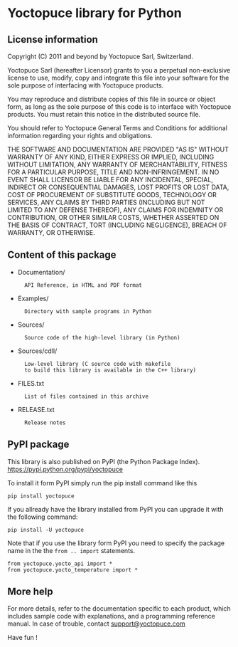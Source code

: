 Yoctopuce library for Python
============================

## License information


Copyright (C) 2011 and beyond by Yoctopuce Sarl, Switzerland.

Yoctopuce Sarl (hereafter Licensor) grants to you a perpetual
non-exclusive license to use, modify, copy and integrate this
file into your software for the sole purpose of interfacing
with Yoctopuce products.

You may reproduce and distribute copies of this file in
source or object form, as long as the sole purpose of this
code is to interface with Yoctopuce products. You must retain
this notice in the distributed source file.

You should refer to Yoctopuce General Terms and Conditions
for additional information regarding your rights and
obligations.

THE SOFTWARE AND DOCUMENTATION ARE PROVIDED "AS IS" WITHOUT
WARRANTY OF ANY KIND, EITHER EXPRESS OR IMPLIED, INCLUDING
WITHOUT LIMITATION, ANY WARRANTY OF MERCHANTABILITY, FITNESS
FOR A PARTICULAR PURPOSE, TITLE AND NON-INFRINGEMENT. IN NO
EVENT SHALL LICENSOR BE LIABLE FOR ANY INCIDENTAL, SPECIAL,
INDIRECT OR CONSEQUENTIAL DAMAGES, LOST PROFITS OR LOST DATA,
COST OF PROCUREMENT OF SUBSTITUTE GOODS, TECHNOLOGY OR
SERVICES, ANY CLAIMS BY THIRD PARTIES (INCLUDING BUT NOT
LIMITED TO ANY DEFENSE THEREOF), ANY CLAIMS FOR INDEMNITY OR
CONTRIBUTION, OR OTHER SIMILAR COSTS, WHETHER ASSERTED ON THE
BASIS OF CONTRACT, TORT (INCLUDING NEGLIGENCE), BREACH OF
WARRANTY, OR OTHERWISE.


## Content of this package

* Documentation/

		API Reference, in HTML and PDF format

* Examples/

		Directory with sample programs in Python

* Sources/

		Source code of the high-level library (in Python)

* Sources/cdll/

		Low-level library (C source code with makefile
        to build this library is available in the C++ library)

* FILES.txt

		List of files contained in this archive

* RELEASE.txt

		Release notes

## PyPI package

This library is also published on PyPI (the Python Package Index).
https://pypi.python.org/pypi/yoctopuce

To install it form PyPI simply run the pip install command like this

````
pip install yoctopuce
````

If you allready have the library installed from PyPI you can upgrade it with the following command:


````
pip install -U yoctopuce
````


Note that if you use the library form PyPI you need to specify the package name  in the
the ``from .. import`` statements.


````
from yoctopuce.yocto_api import *
from yoctopuce.yocto_temperature import *

````


## More help

For more details, refer to the documentation specific to each product, which
includes sample code with explanations, and a programming reference manual.
In case of trouble, contact support@yoctopuce.com

Have fun !
